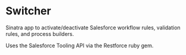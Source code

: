 # Switcher
Sinatra app to activate/deactivate Salesforce workflow rules, validation rules, and process builders.

Uses the Salesforce Tooling API via the Restforce ruby gem.
